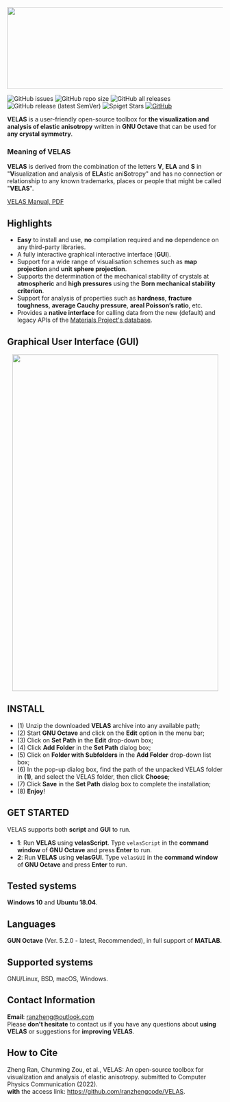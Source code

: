 
<div align=center><img src="https://github.com/ranzhengcode/VELAS/blob/main/doc/VELAS_Logo.png" width="561" height="191"></img></div>

![GitHub issues](https://img.shields.io/github/issues/ranzhengcode/VELAS?logo=github)
![GitHub repo size](https://img.shields.io/github/repo-size/ranzhengcode/VELAS?logo=github)
![GitHub all releases](https://img.shields.io/github/downloads/ranzhengcode/VELAS/total?logo=Github)
![GitHub release (latest SemVer)](https://img.shields.io/github/v/release/ranzhengcode/VELAS?logo=Github)
![Spiget Stars](https://img.shields.io/spiget/stars/9089?logo=github)
[![GitHub](https://img.shields.io/github/license/ranzhengcode/VELAS?logo=GitHub)](https://github.com/ranzhengcode/VELAS/blob/main/LICENSE.md)  

**VELAS** is a user-friendly open-source toolbox for **the visualization and analysis of elastic anisotropy** written in **GNU Octave** that can be used for **any crystal symmetry**. 

### Meaning of VELAS
**VELAS** is derived from the combination of the letters **V**, **ELA** and **S** in "**V**isualization and analysis of **ELA**stic ani**S**otropy" and has no connection or relationship to any known trademarks, places or people that might be called "**VELAS**". 

[VELAS Manual, PDF](https://github.com/ranzhengcode/VELAS/blob/main/doc/VELAS%20Manual.pdf)

## Highlights
- **Easy** to install and use, **no** compilation required and **no** dependence on any third-party libraries.
- A fully interactive graphical interactive interface (**GUI**).
- Support for a wide range of visualisation schemes such as **map projection** and **unit sphere projection**.
- Supports the determination of the mechanical stability of crystals at **atmospheric** and **high pressures** using the **Born mechanical stability criterion**.
- Support for analysis of properties such as **hardness**, **fracture toughness**, **average Cauchy pressure**, **areal Poisson’s ratio**, etc.
- Provides a **native interface** for calling data from the new (default) and legacy APIs of the [Materials Project's database](https://next-gen.materialsproject.org/).

## Graphical User Interface (GUI)
<div align=center><img src="https://github.com/ranzhengcode/VELAS/blob/main/doc/VELAS_GUI.png" width="481" height="785"></img></div>

## INSTALL  
- (1) Unzip the downloaded **VELAS** archive into any available path;  
- (2) Start **GNU Octave** and click on the **Edit** option in the menu bar;  
- (3) Click on **Set Path** in the **Edit** drop-down box;  
- (4) Click **Add Folder** in the **Set Path** dialog box;  
- (5) Click on **Folder with Subfolders** in the **Add Folder** drop-down list box;  
- (6) In the pop-up dialog box, find the path of the unpacked VELAS folder in **(1)**, and select the VELAS folder, then click **Choose**;  
- (7) Click **Save** in the **Set Path** dialog box to complete the installation;
- (8) **Enjoy**!

## GET STARTED
VELAS supports both **script** and **GUI** to run.  
- **1**: Run **VELAS** using **velasScript**.  Type `velasScript` in the **command window** of **GNU Octave** and press **Enter** to run.
- **2**: Run **VELAS** using **velasGUI**.  Type `velasGUI` in the **command window** of **GNU Octave** and press **Enter** to run.

## Tested systems
**Windows 10** and **Ubuntu 18.04**.

## Languages
**GUN Octave** (Ver. 5.2.0 - latest, Recommended), in full support of **MATLAB**.

## Supported systems
GNU/Linux, BSD, macOS, Windows.

## Contact Information
**Email**: ranzheng@outlook.com  
Please **don't hesitate** to contact us if you have any questions about **using VELAS** or suggestions for **improving VELAS**.

## How to Cite
Zheng Ran, Chunming Zou, et al., VELAS: An open-source toolbox for visualization and analysis of elastic anisotropy. submitted to Computer Physics Communication (2022).  
**with** the access link: https://github.com/ranzhengcode/VELAS. 
